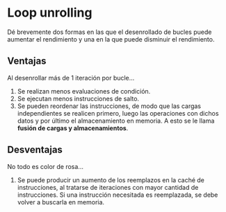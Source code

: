 # Loop unrolling
Dé brevemente dos formas en las que el desenrollado de bucles puede aumentar el rendimiento y una en la que puede disminuir el rendimiento.

## Ventajas
Al desenrollar más de 1 iteración por bucle...

1) Se realizan menos evaluaciones de condición.
2) Se ejecutan menos instrucciones de salto.
3) Se pueden reordenar las instrucciones, de modo que las cargas independientes se realicen primero, luego las operaciones con dichos datos y por último el almacenamiento en memoria. A esto se le llama <b>fusión de cargas y almacenamientos</b>.

## Desventajas
No todo es color de rosa...

1) Se puede producir un aumento de los reemplazos en la caché de instrucciones, al tratarse de iteraciones con mayor cantidad de instrucciones. Si una instrucción necesitada es reemplazada, se debe volver a buscarla en memoria.